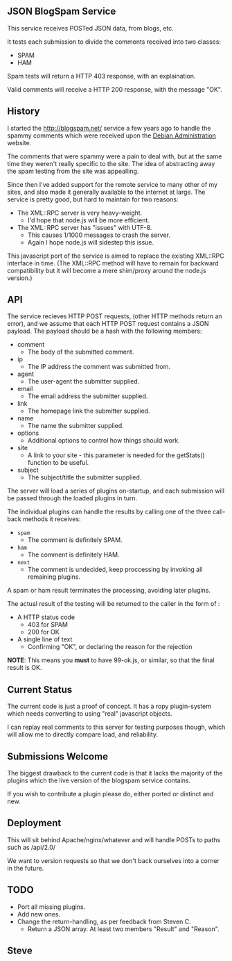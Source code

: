 
JSON BlogSpam Service
---------------------

This service receives POSTed JSON data, from blogs, etc.

It tests each submission to divide the comments received into two classes:

* SPAM
* HAM

Spam tests will return a HTTP 403 response, with an explaination.

Valid comments will receive a HTTP 200 response, with the message "OK".



History
-------

I started the http://blogspam.net/ service a few years ago to handle the spammy
comments which were received upon the [Debian Administration](http://www.debian-administration.org/) website.

The comments that were spammy were a pain to deal with, but at the same time they
weren't really specific to the site.  The idea of abstracting away the spam
testing from the site was appealling.

Since then I've added support for the remote service to many other of my sites,
and also made it generally available to the internet at large.  The service is
pretty good, but hard to maintain for two reasons:

* The XML::RPC server is very heavy-weight.
   * I'd hope that node.js will be more efficient.
* The XML::RPC server has "issues" with UTF-8.
   * This causes 1/1000 messages to crash the server.
   * Again I hope node.js will sidestep this issue.

This javascript port of the service is aimed to replace the existing XML::RPC
interface in time.  (The XML::RPC method will have to remain for backward compatibility
but it will become a mere shim/proxy around the node.js version.)


API
---

The service recieves HTTP POST requests, (other HTTP methods return an error), and
we assume that each HTTP POST request contains a JSON payload.   The payload
should be a hash with the following members:

* comment
   * The body of the submitted comment.
* ip
   * The IP address the comment was submitted from.
* agent
   * The user-agent the submitter supplied.
* email
   * The email address the submitter supplied.
* link
   * The homepage link the submitter supplied.
* name
   * The name the submitter supplied.
* options
   * Additional options to control how things should work.
* site
   * A link to your site - this parameter is needed for the getStats() function to be useful.
* subject
   * The subject/title the submitter supplied.


The server will load a series of plugins on-startup, and each submission will be
passed through the loaded plugins in turn.

The individual plugins can handle the results by calling one of the three call-back
methods it receives:

* `spam`
   * The comment is definitely SPAM.
* `ham`
   * The comment is definitely HAM.
* `next`
   * The comment is undecided, keep proccessing by invoking all remaining plugins.

A spam or ham result terminates the processing, avoiding later plugins.

The actual result of the testing will be returned to the caller in the form of :

* A HTTP status code
   * 403 for SPAM
   * 200 for OK
* A single line of text
   * Confirming "OK", or declaring the reason for the rejection

**NOTE**: This means you **must** to have 99-ok.js, or similar, so that the final result is OK.


Current Status
--------------

The current code is just a proof of concept.  It has a ropy plugin-system which needs
converting to using "real" javascript objects.

I can replay real comments to this server for testing purposes though, which will allow
me to directly compare load, and reliability.


Submissions Welcome
-------------------

The biggest drawback to the current code is that it lacks the majority of the plugins
which the live version of the blogspam service contains.

If you wish to contribute a plugin please do, either ported or distinct and new.



Deployment
----------

This will sit behind Apache/nginx/whatever and will handle POSTs to paths
such as /api/2.0/

We want to version requests so that we don't back ourselves into a corner in the future.


TODO
----

* Port all missing plugins.
* Add new ones.
* Change the return-handling, as per feedback from Steven C.
   * Return a JSON array.  At least two members "Result" and "Reason".

Steve
--
